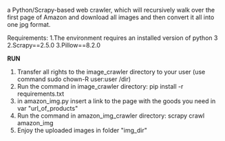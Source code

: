 a Python/Scrapy-based web crawler, which will recursively 
walk over the first page of Amazon and download all images 
and then convert it all into one jpg format.

Requirements: 
1.The environment requires an installed version of python 3
2.Scrapy==2.5.0
3.Pillow==8.2.0

**RUN**
1. Transfer all rights to the image_crawler directory to your user 
   (use command sudo chown-R user:user /dir)
2. Run the command in image_crawler directory: pip install -r requirements.txt 
3. in amazon_img.py insert a link to the page with the goods you need in var "url_of_products" 
4. Run the command in amazon_img_crawler directory: scrapy crawl amazon_img
5. Enjoy the uploaded images in folder "img_dir"


